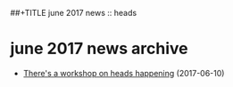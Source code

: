 ##+TITLE june 2017 news :: heads

june 2017 news archive
==========================

* [There's a workshop on heads happening](rmll2017.html) (2017-06-10)
